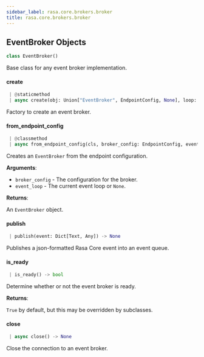 ```yaml
---
sidebar_label: rasa.core.brokers.broker
title: rasa.core.brokers.broker
---
```

## EventBroker Objects

```python
class EventBroker()
```

Base class for any event broker implementation.

#### create

```python
 | @staticmethod
 | async create(obj: Union["EventBroker", EndpointConfig, None], loop: Optional[AbstractEventLoop] = None) -> Optional["EventBroker"]
```

Factory to create an event broker.

#### from\_endpoint\_config

```python
 | @classmethod
 | async from_endpoint_config(cls, broker_config: EndpointConfig, event_loop: Optional[AbstractEventLoop] = None) -> "EventBroker"
```

Creates an `EventBroker` from the endpoint configuration.

**Arguments**:

- `broker_config` - The configuration for the broker.
- `event_loop` - The current event loop or `None`.
  

**Returns**:

  An `EventBroker` object.

#### publish

```python
 | publish(event: Dict[Text, Any]) -> None
```

Publishes a json-formatted Rasa Core event into an event queue.

#### is\_ready

```python
 | is_ready() -> bool
```

Determine whether or not the event broker is ready.

**Returns**:

  `True` by default, but this may be overridden by subclasses.

#### close

```python
 | async close() -> None
```

Close the connection to an event broker.

